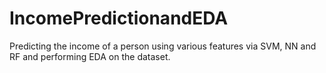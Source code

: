 # IncomePredictionandEDA
Predicting the income of a person using various features via SVM, NN and RF and performing EDA on the dataset.
